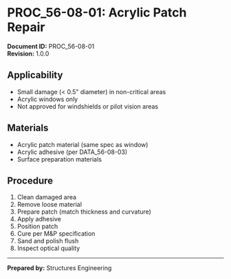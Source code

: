 # PROC_56-08-01: Acrylic Patch Repair

**Document ID:** PROC_56-08-01  
**Revision:** 1.0.0  

## Applicability
- Small damage (< 0.5" diameter) in non-critical areas
- Acrylic windows only
- Not approved for windshields or pilot vision areas

## Materials
- Acrylic patch material (same spec as window)
- Acrylic adhesive (per DATA_56-08-03)
- Surface preparation materials

## Procedure
1. Clean damaged area
2. Remove loose material
3. Prepare patch (match thickness and curvature)
4. Apply adhesive
5. Position patch
6. Cure per M&P specification
7. Sand and polish flush
8. Inspect optical quality

---
**Prepared by:** Structures Engineering
